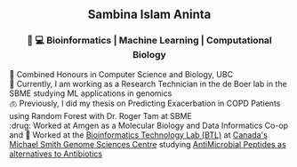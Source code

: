 ## <p align=center>Sambina Islam Aninta</p> 
### <p align=center> :dna: :computer: Bioinformatics | Machine Learning | Computational Biology </p>

:school: Combined Honours in Computer Science and Biology, UBC </br>
:dna: Currently, I am working as a Research Technician in the de Boer lab in the SBME studying ML applications in genomics </br>
:lungs: Previously, I did my thesis on Predicting Exacerbation in COPD Patients using Random Forest with Dr. Roger Tam at SBME </br>
:drug: Worked at Amgen as a Molecular Biology and Data Informatics Co-op and 
:frog: Worked at the [Bioinformatics Technology Lab (BTL)](http://www.birollab.ca/) at [Canada's Michael Smith Genome Sciences Centre](https://www.bcgsc.ca/) studying [AntiMicrobial Peptides as alternatives to Antibiotics](https://github.com/bcgsc/rAMPage)
